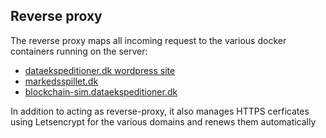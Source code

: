 Reverse proxy
-------------

The reverse proxy maps all incoming request to the various docker
containers running on the server:
 - [dataekspeditioner.dk wordpress site](https://github.com/DatalogiForAlle/dataekspeditioner.dk)
 - [markedsspillet.dk](https://github.com/DatalogiForAlle/Markedsspillet)
 - [blockchain-sim.dataekspeditioner.dk](https://github.com/DatalogiForAlle/blockchain-sim)
 
In addition to acting as reverse-proxy, it also manages HTTPS
cerficates using Letsencrypt for the various domains and renews them
automatically
 
